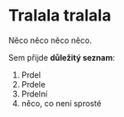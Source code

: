 # Tralala tralala

Něco něco něco něco.

Sem přijde **důležitý seznam**:

1. Prdel
2. Prdele
3. Prdelní
4. něco, co není sprosté
